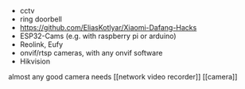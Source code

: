 - cctv
- ring doorbell
- https://github.com/EliasKotlyar/Xiaomi-Dafang-Hacks
- ESP32-Cams (e.g. with raspberry pi or arduino)
- Reolink, Eufy
- onvif/rtsp cameras, with any onvif software
- Hikvision

almost any good camera needs [[network video recorder]]
[[camera]]